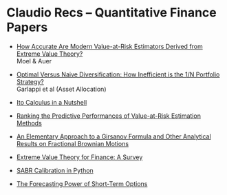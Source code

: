 # Claudio Recs – Quantitative Finance Papers

- [How Accurate Are Modern Value-at-Risk Estimators Derived from Extreme Value Theory?](https://link.springer.com/article/10.1007/s11156-017-0652-y)  
  Moel & Auer

- [Optimal Versus Naive Diversification: How Inefficient is the 1/N Portfolio Strategy?](https://academic.oup.com/rfs/article-abstract/22/5/1915/1592901?redirectedFrom=fulltext)  
  Garlappi et al (Asset Allocation)

- [Ito Calculus in a Nutshell](http://quantum.phys.cmu.edu/QIP/ito_calculus.pdf)

- [Ranking the Predictive Performances of Value-at-Risk Estimation Methods](https://www.sciencedirect.com/science/article/abs/pii/S0169207012000027)

- [An Elementary Approach to a Girsanov Formula and Other Analytical Results on Fractional Brownian Motions](https://www.jstor.org/stable/3318691?seq=1#metadata_info_tab_contents)

- [Extreme Value Theory for Finance: A Survey](https://ideas.repec.org/p/bdi/opques/qef_99_11.html)

- [SABR Calibration in Python](https://papers.ssrn.com/sol3/papers.cfm?abstract_id=2725485)

- [The Forecasting Power of Short-Term Options](https://papers.ssrn.com/sol3/papers.cfm?abstract_id=3622433)
